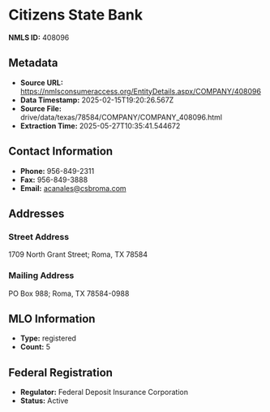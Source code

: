 # Citizens State Bank

**NMLS ID:** 408096

## Metadata
- **Source URL:** https://nmlsconsumeraccess.org/EntityDetails.aspx/COMPANY/408096
- **Data Timestamp:** 2025-02-15T19:20:26.567Z
- **Source File:** drive/data/texas/78584/COMPANY/COMPANY_408096.html
- **Extraction Time:** 2025-05-27T10:35:41.544672

## Contact Information
- **Phone:** 956-849-2311
- **Fax:** 956-849-3888
- **Email:** acanales@csbroma.com

## Addresses
### Street Address
1709 North Grant Street; Roma, TX 78584

### Mailing Address
PO Box 988; Roma, TX 78584-0988

## MLO Information
- **Type:** registered
- **Count:** 5

## Federal Registration
- **Regulator:** Federal Deposit Insurance Corporation
- **Status:** Active
